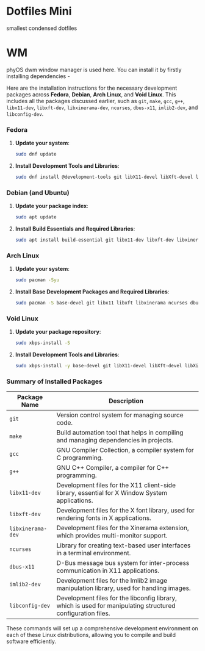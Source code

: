 # Dotfiles Mini
 smallest condensed dotfiles

# WM
phyOS dwm window manager is used here. You can install it by firstly installing dependencies - 

Here are the installation instructions for the necessary development packages across **Fedora**, **Debian**, **Arch Linux**, and **Void Linux**. This includes all the packages discussed earlier, such as `git`, `make`, `gcc`, `g++`, `libx11-dev`, `libxft-dev`, `libxinerama-dev`, `ncurses`, `dbus-x11`, `imlib2-dev`, and `libconfig-dev`.
### Fedora
1. **Update your system**:
   ```bash
   sudo dnf update
   ```

2. **Install Development Tools and Libraries**:
   ```bash
   sudo dnf install @development-tools git libX11-devel libXft-devel libXinerama-devel ncurses-devel dbus-x11-devel imlib2-devel libconfig-devel
   ```

### Debian (and Ubuntu)
1. **Update your package index**:
   ```bash
   sudo apt update
   ```

2. **Install Build Essentials and Required Libraries**:
   ```bash
   sudo apt install build-essential git libx11-dev libxft-dev libxinerama-dev libncurses5-dev libdbus-1-dev libimlib2-dev libconfig-dev
   ```

### Arch Linux
1. **Update your system**:
   ```bash
   sudo pacman -Syu
   ```

2. **Install Base Development Packages and Required Libraries**:
   ```bash
   sudo pacman -S base-devel git libx11 libxft libxinerama ncurses dbus imlib2 libconfig
   ```

### Void Linux
1. **Update your package repository**:
   ```bash
   sudo xbps-install -S
   ```

2. **Install Development Tools and Libraries**:
   ```bash
   sudo xbps-install -y base-devel git libX11-devel libXft-devel libXinerama-devel ncurses-devel dbus-x11-devel imlib2-devel libconfig-devel
   ```

### Summary of Installed Packages

| Package Name      | Description                                                                                     |
|-------------------|-------------------------------------------------------------------------------------------------|
| `git`             | Version control system for managing source code.                                               |
| `make`            | Build automation tool that helps in compiling and managing dependencies in projects.           |
| `gcc`             | GNU Compiler Collection, a compiler system for C programming.                                  |
| `g++`             | GNU C++ Compiler, a compiler for C++ programming.                                             |
| `libx11-dev`     | Development files for the X11 client-side library, essential for X Window System applications. |
| `libxft-dev`     | Development files for the X font library, used for rendering fonts in X applications.         |
| `libxinerama-dev`| Development files for the Xinerama extension, which provides multi-monitor support.            |
| `ncurses`         | Library for creating text-based user interfaces in a terminal environment.                     |
| `dbus-x11`       | D-Bus message bus system for inter-process communication in X11 applications.                  |
| `imlib2-dev`     | Development files for the Imlib2 image manipulation library, used for handling images.        |
| `libconfig-dev`  | Development files for the libconfig library, which is used for manipulating structured configuration files. |

These commands will set up a comprehensive development environment on each of these Linux distributions, allowing you to compile and build software efficiently.
